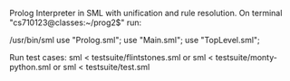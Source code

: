 Prolog Interpreter in SML with unification and rule resolution.
On terminal "cs710123@classes:~/prog2$" run:

/usr/bin/sml
use "Prolog.sml";
use "Main.sml";
use "TopLevel.sml";


Run test cases:
sml < testsuite/flintstones.sml
or 
sml < testsuite/monty-python.sml
or 
sml < testsuite/test.sml

